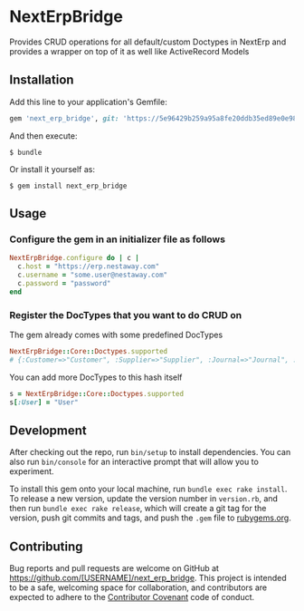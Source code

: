 # NextErpBridge

Provides CRUD operations for all default/custom Doctypes in NextErp and provides a wrapper on top of it as well like ActiveRecord Models

## Installation

Add this line to your application's Gemfile:

```ruby
gem 'next_erp_bridge', git: 'https://5e96429b259a95a8fe20ddb35ed89e0e983ecf08:x-oauth-basic@github.com/NestAway/next_erp_bridge.git', branch: 'master'
```

And then execute:

    $ bundle

Or install it yourself as:

    $ gem install next_erp_bridge

## Usage

### Configure the gem in an initializer file as follows

```ruby
NextErpBridge.configure do | c |
  c.host = "https://erp.nestaway.com"
  c.username = "some.user@nestaway.com"
  c.password = "password"
end
```

### Register the DocTypes that you want to do CRUD on

The gem already comes with some predefined DocTypes
```ruby
NextErpBridge::Core::Doctypes.supported
# {:Customer=>"Customer", :Supplier=>"Supplier", :Journal=>"Journal", :PurchaseOrder=>"Purchase%20Order", :SupplierQuotation=>"Supplier%20Quotation"}
```
You can add more DocTypes to this hash itself
```ruby
s = NextErpBridge::Core::Doctypes.supported
s[:User] = "User"
```

## Development

After checking out the repo, run `bin/setup` to install dependencies. You can also run `bin/console` for an interactive prompt that will allow you to experiment.

To install this gem onto your local machine, run `bundle exec rake install`. To release a new version, update the version number in `version.rb`, and then run `bundle exec rake release`, which will create a git tag for the version, push git commits and tags, and push the `.gem` file to [rubygems.org](https://rubygems.org).

## Contributing

Bug reports and pull requests are welcome on GitHub at https://github.com/[USERNAME]/next_erp_bridge. This project is intended to be a safe, welcoming space for collaboration, and contributors are expected to adhere to the [Contributor Covenant](http://contributor-covenant.org) code of conduct.
